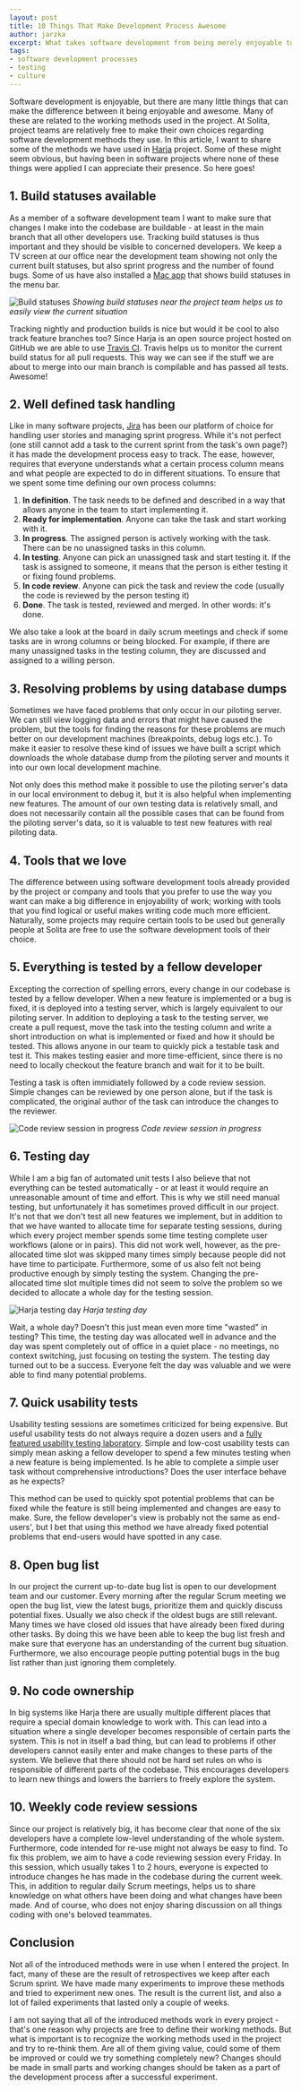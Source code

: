 ```yaml
---
layout: post
title: 10 Things That Make Development Process Awesome
author: jarzka
excerpt: What takes software development from being merely enjoyable to awesome?
tags:
- software development processes
- testing
- culture
---
```


Software development is enjoyable, but there are many little things that can make the difference between it being enjoyable and awesome. Many of these are related to the working methods used in the project. At Solita, project teams are relatively free to make their own choices regarding software development methods they use. In this article, I want to share some of the methods we have used in [Harja](https://github.com/finnishtransportagency/harja) project. Some of these might seem obvious, but having been in software projects where none of these things were applied I can appreciate their presence. So here goes!

## 1. Build statuses available

As a member of a software development team I want to make sure that changes I make into the codebase are buildable - at least in the main branch that all other developers use. Tracking build statuses is thus important and they should be visible to concerned developers. We keep a TV screen at our office near the development team showing not only the current built statuses, but also sprint progress and the number of found bugs. Some of us have also installed a [Mac app](http://ccmenu.org/) that shows build statuses in the menu bar.

![Build statuses](/img/10-things-that-make-development-process-awesome/builds.png)
*Showing build statuses near the project team helps us to easily view the current situation*

Tracking nightly and production builds is nice but would it be cool to also track feature branches too? Since Harja is an open source project hosted on GitHub we are able to use [Travis CI](https://travis-ci.org/). Travis helps us to monitor the current build status for all pull requests. This way we can see if the stuff we are about to merge into our main branch is compilable and has passed all tests. Awesome!

## 2. Well defined task handling

Like in many software projects, [Jira](https://www.atlassian.com/software/jira) has been our platform of choice for handling user stories and managing sprint progress. While it's not perfect (one still cannot add a task to the current sprint from the task's own page?) it has made the development process easy to track. The ease, however, requires that everyone understands what a certain process column means and what people are expected to do in different situations. To ensure that we spent some time defining our own process columns:

1. **In definition**. The task needs to be defined and described in a way that allows anyone in the team to start implementing it.
2. **Ready for implementation**. Anyone can take the task and start working with it.
3. **In progress**. The assigned person is actively working with the task. There can be no unassigned tasks in this column.
4. **In testing**. Anyone can pick an unassigned task and start testing it. If the task is assigned to someone, it means that the person is either testing it or fixing found problems.
5. **In code review**. Anyone can pick the task and review the code (usually the code is reviewed by the person testing it)
6. **Done**. The task is tested, reviewed and merged. In other words: it's done.

We also take a look at the board in daily scrum meetings and check if some tasks are in wrong columns or being blocked. For example, if there are many unassigned tasks in the testing column, they are discussed and assigned to a willing person.

## 3. Resolving problems by using database dumps

Sometimes we have faced problems that only occur in our piloting server. We can still view logging data and errors that might have caused the problem, but the tools for finding the reasons for these problems are much better on our development machines (breakpoints, debug logs etc.). To make it easier to resolve these kind of issues we have built a script which downloads the whole database dump from the piloting server and mounts it into our own local development machine.

Not only does this method make it possible to use the piloting server's data in our local environment to debug it, but it is also helpful when implementing new features. The amount of our own testing data is relatively small, and does not necessarily contain all the possible cases that can be found from the piloting server's data, so it is valuable to test new features with real piloting data.  

## 4. Tools that we love

The difference between using software development tools already provided by the project or company and tools that you prefer to use the way you want can make a big difference in enjoyability of work; working with tools that you find logical or useful makes writing code much more efficient. Naturally, some projects may require certain tools to be used but generally people at Solita are free to use the software development tools of their choice.

## 5. Everything is tested by a fellow developer

Excepting the correction of spelling errors, every change in our codebase is tested by a fellow developer. When a new feature is implemented or a bug is fixed, it is deployed into a testing server, which is largely equivalent to our piloting server. In addition to deploying a task to the testing server, we create a pull request, move the task into the testing column and write a short introduction on what is implemented or fixed and how it should be tested. This allows anyone in our team to quickly pick a testable task and test it. This makes testing easier and more time-efficient, since there is no need to locally checkout the feature branch and wait for it to be built.

Testing a task is often immidiately followed by a code review session. Simple changes can be reviewed by one person alone, but if the task is complicated, the original author of the task can introduce the changes to the reviewer.

![Code review session in progress](/img/10-things-that-make-development-process-awesome/code_review.jpg)
*Code review session in progress*

## 6. Testing day

While I am a big fan of automated unit tests I also believe that not everything can be tested automatically - or at least it would require an unreasonable amount of time and effort. This is why we still need manual testing, but unfortunately it has sometimes proved difficult in our project. It's not that we don't test all new features we implement, but in addition to that we have wanted to allocate time for separate testing sessions, during which every project member spends some time testing complete user workflows (alone or in pairs). This did not work well, however, as the pre-allocated time slot was skipped many times simply because people did not have time to participate. Furthermore, some of us also felt not being productive enough by simply testing the system. Changing the pre-allocated time slot multiple times did not seem to solve the problem so we decided to allocate a whole day for the testing session.

![Harja testing day](/img/10-things-that-make-development-process-awesome/testingday.jpg)
*Harja testing day*

Wait, a whole day? Doesn't this just mean even more time "wasted" in testing? This time, the testing day was allocated well in advance and the day was spent completely out of office in a quiet place - no meetings, no context switching, just focusing on testing the system. The testing day turned out to be a success. Everyone felt the day was valuable and we were able to find many potential problems.

## 7. Quick usability tests

Usability testing sessions are sometimes criticized for being expensive. But useful usability tests do not always require a dozen users and a [fully featured usability testing laboratory](http://www.interface-analysis.website/images/AV_room.jpg). Simple and low-cost usability tests can simply mean asking a fellow developer to spend a few minutes testing when a new feature is being implemented. Is he able to complete a simple user task without comprehensive introductions? Does the user interface behave as he expects?

This method can be used to quickly spot potential problems that can be fixed while the feature is still being implemented and changes are easy to make. Sure, the fellow developer's view is probably not the same as end-users', but I bet that using this method we have already fixed potential problems that end-users would have spotted in any case.

## 8. Open bug list

In our project the current up-to-date bug list is open to our development team and our customer. Every morning after the regular Scrum meeting we open the bug list, view the latest bugs, prioritize them and quickly discuss potential fixes. Usually we also check if the oldest bugs are still relevant. Many times we have closed old issues that have already been fixed during other tasks. By doing this we have been able to keep the bug list fresh and make sure that everyone has an understanding of the current bug situation. Furthermore, we also encourage people putting potential bugs in the bug list rather than just ignoring them completely.

## 9. No code ownership

In big systems like Harja there are usually multiple different places that require a special domain knowledge to work with. This can lead into a situation where a single developer becomes responsible of certain parts the system. This is not in itself a bad thing, but can lead to problems if other developers cannot easily enter and make changes to these parts of the system. We believe that there should not be hard set rules on who is responsible of different parts of the codebase. This encourages developers to learn new things and lowers the barriers to freely explore the system.

## 10. Weekly code review sessions

Since our project is relatively big, it has become clear that none of the six developers have a complete low-level understanding of the whole system. Furthermore, code intended for re-use might not always be easy to find. To fix this problem, we aim to have a code reviewing session every Friday. In this session, which usually takes 1 to 2 hours, everyone is expected to introduce changes he has made in the codebase during the current week. This, in addition to regular daily Scrum meetings, helps us to share knowledge on what others have been doing and what changes have been made. And of course, who does not enjoy sharing discussion on all things coding with one's beloved teammates.

## Conclusion

Not all of the introduced methods were in use when I entered the project. In fact, many of these are the result of retrospectives we keep after each Scrum sprint. We have made many experiments to improve these methods and tried to experiment new ones. The result is the current list, and also a lot of failed experiments that lasted only a couple of weeks.  

I am not saying that all of the introduced methods work in every project - that's one reason why projects are free to define their working methods. But what is important is to recognize the working methods used in the project and try to re-think them. Are all of them giving value, could some of them be improved or could we try something completely new? Changes should be made in small parts and working changes should be taken as a part of the development process after a successful experiment.
